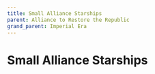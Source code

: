 ```yaml
---
title: Small Alliance Starships
parent: Alliance to Restore the Republic
grand_parent: Imperial Era
---
```


# Small Alliance Starships

